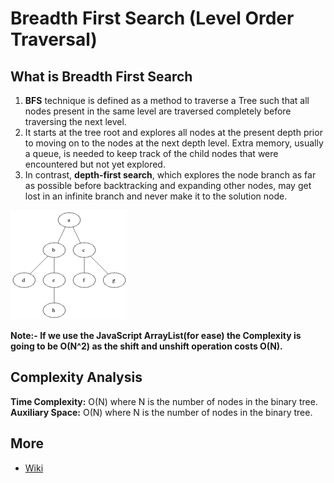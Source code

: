 # Breadth First Search (Level Order Traversal)

## What is Breadth First Search
1. **BFS** technique is defined as a method to traverse a Tree such that all nodes present in the same level are traversed completely before traversing the next level.
2. It starts at the tree root and explores all nodes at the present depth prior to moving on to the nodes at the next depth level. Extra memory, usually a queue, is needed to keep track of the child nodes that were encountered but not yet explored.
3. In contrast, **depth-first search**, which explores the node branch as far as possible before backtracking and expanding other nodes, may get lost in an infinite branch and never make it to the solution node.

![Breadth First Search](../../Images/BFS.gif)

**Note:- If we use the JavaScript ArrayList(for ease) the Complexity is going to be O(N^2) as the shift and unshift operation costs O(N).**
## Complexity Analysis
**Time Complexity:** O(N) where N is the number of nodes in the binary tree.
**Auxiliary Space:** O(N) where N is the number of nodes in the binary tree.

## More
- [Wiki](https://en.wikipedia.org/wiki/Breadth-first_search)
